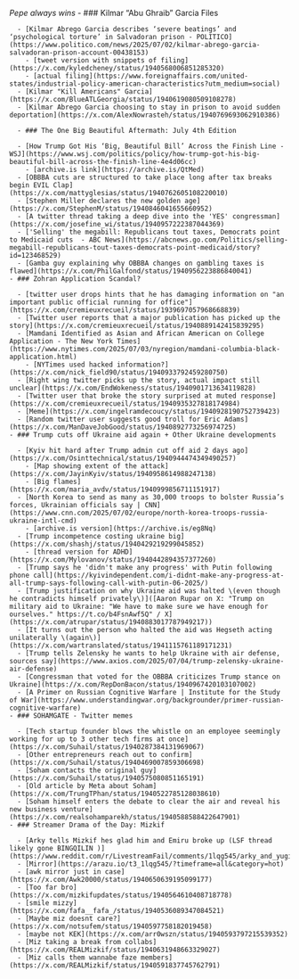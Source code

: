 *Pepe always wins*
    - ### Kilmar “Abu Ghraib” Garcia Files
      
      - [Kilmar Abrego Garcia describes ‘severe beatings’ and ‘psychological torture’ in Salvadoran prison - POLITICO](https://www.politico.com/news/2025/07/02/kilmar-abrego-garcia-salvadoran-prison-account-00438153)
        - [tweet version with snippets of filing](https://x.com/kyledcheney/status/1940568006851285320)
        - [actual filing](https://www.foreignaffairs.com/united-states/industrial-policy-american-characteristics?utm_medium=social)
      - [Kilmar "Kill Americans" Garcia](https://x.com/BlueATLGeorgia/status/1940619080509108278)
      - [Kilmar Abrego Garcia choosing to stay in prison to avoid sudden deportation](https://x.com/AlexNowrasteh/status/1940769693062910386)
      
      - ### The One Big Beautiful Aftermath: July 4th Edition
      
      - [How Trump Got His ‘Big, Beautiful Bill’ Across the Finish Line - WSJ](https://www.wsj.com/politics/policy/how-trump-got-his-big-beautiful-bill-across-the-finish-line-4e4d06cc)
        - [archive.is link](https://archive.is/QtMed)
      - [OBBBA cuts are structured to take place long after tax breaks begin EVIL Clap](https://x.com/mattyglesias/status/1940762605108220010)
      - [Stephen Miller declares the new golden age](https://x.com/StephenM/status/1940846041655660952)
      - [A twitter thread taking a deep dive into the 'YES' congressman](https://x.com/josefine_wi/status/1940957222387044369)
      - ['Selling' the megabill: Republicans tout taxes, Democrats point to Medicaid cuts  - ABC News](https://abcnews.go.com/Politics/selling-megabill-republicans-tout-taxes-democrats-point-medicaid/story?id=123468529)
      - [Gamba guy explaining why OBBBA changes on gambling taxes is flawed](https://x.com/PhilGalfond/status/1940956223886840041)
    - ### Zohran Application Scandal?
      
      - [twitter user drops hints that he has damaging information on "an important public official running for office"](https://x.com/cremieuxrecueil/status/1939697057968668839)
      - [Twitter user reports that a major publication has picked up the story](https://x.com/cremieuxrecueil/status/1940889142415839295)
      - [Mamdani Identified as Asian and African American on College Application - The New York Times](https://www.nytimes.com/2025/07/03/nyregion/mamdani-columbia-black-application.html)
        - [NYTimes used hacked information?](https://x.com/nick_field90/status/1940933792459280750)
      - [Right wing twitter picks up the story, actual impact still unclear](https://x.com/EndWokeness/status/1940901713634119828)
      - [Twitter user that broke the story surprised at muted response](https://x.com/cremieuxrecueil/status/1940935327818174984)
      - [Meme](https://x.com/ingelramdecoucy/status/1940928190752739423)
      - [Random twitter user suggests good troll for Eric Adams](https://x.com/ManDaveJobGood/status/1940892773256974725)
    - ### Trump cuts off Ukraine aid again + Other Ukraine developments
      
      - [Kyiv hit hard after Trump admin cut off aid 2 days ago](https://x.com/Osinttechnical/status/1940944474349490257)
        - [Map showing extent of the attack](https://x.com/JayinKyiv/status/1940958614988247138)
        - [Big flames](https://x.com/maria_avdv/status/1940999856711151917)
      - [North Korea to send as many as 30,000 troops to bolster Russia’s forces, Ukrainian officials say | CNN](https://www.cnn.com/2025/07/02/europe/north-korea-troops-russia-ukraine-intl-cmd)
        - [archive.is version](https://archive.is/eg8Nq)
      - [Trump incompetence costing ukraine big](https://x.com/shashj/status/1940429219299045852)
        - [thread version for ADHD](https://x.com/Mylovanov/status/1940442894357377260)
      - [Trump says he 'didn't make any progress' with Putin following phone call](https://kyivindependent.com/i-didnt-make-any-progress-at-all-trump-says-following-call-with-putin-06-2025/)
      - [Trump justification on why Ukraine aid was halted \(even though he contradicts himself privately\)]([Aaron Rupar on X: "Trump on military aid to Ukraine: "We have to make sure we have enough for ourselves." https://t.co/b4FsnAwf5Q" / X](https://x.com/atrupar/status/1940883017787949217))
      - [It turns out the person who halted the aid was Hegseth acting unilaterally \(again\)](https://x.com/wartranslated/status/1941115761189171231)
      - [Trump tells Zelensky he wants to help Ukraine with air defense, sources say](https://www.axios.com/2025/07/04/trump-zelensky-ukraine-air-defense)
      - [Congressman that voted for the OBBBA criticizes Trump stance on Ukraine](https://x.com/RepDonBacon/status/1940967420103107002)
      - [A Primer on Russian Cognitive Warfare | Institute for the Study of War](https://www.understandingwar.org/backgrounder/primer-russian-cognitive-warfare)
    - ### SOHAMGATE - Twitter memes
      
      - [Tech startup founder blows the whistle on an employee seemingly working for up to 3 other tech firms at once](https://x.com/Suhail/status/1940287384131969067)
      - [Other entrepreneurs reach out to confirm](https://x.com/Suhail/status/1940469007859306698)
      - [Soham contacts the original guy](https://x.com/Suhail/status/1940575080851165191)
      - [Old article by Meta about Soham](https://x.com/TrungTPhan/status/1940522785128038610)
      - [Soham himself enters the debate to clear the air and reveal his new business venture](https://x.com/realsohamparekh/status/1940588588422647901)
    - ### Streamer Drama of the Day: Mizkif
      
      - [Arky tells Mizkif hes glad him and Emiru broke up (LSF thread likely gone BINGQILIN )](https://www.reddit.com/r/LivestreamFail/comments/1lqg545/arky_and_yugi_tell_mizkif_that_theyre_glad_he_and/)
      - [Mirror](https://arazu.io/t3_1lqg545/?timeframe=all&category=hot)
      - [awk mirror just in case](https://x.com/Awk20000/status/1940650639195099177)
      - [Too far bro](https://x.com/mizkifupdates/status/1940564610408718778)
      - [smile mizzy](https://x.com/fafa__fafa_/status/1940536089347084521)
      - [Maybe miz doesnt care?](https://x.com/notsufem/status/1940597758182019458)
      - [maybe not KEK](https://x.com/arr0wszn/status/1940593797215539352)
      - [Miz taking a break from collabs](https://x.com/REALMizkif/status/1940631948663329027)
      - [Miz calls them wannabe faze members](https://x.com/REALMizkif/status/1940591837745762791)
#